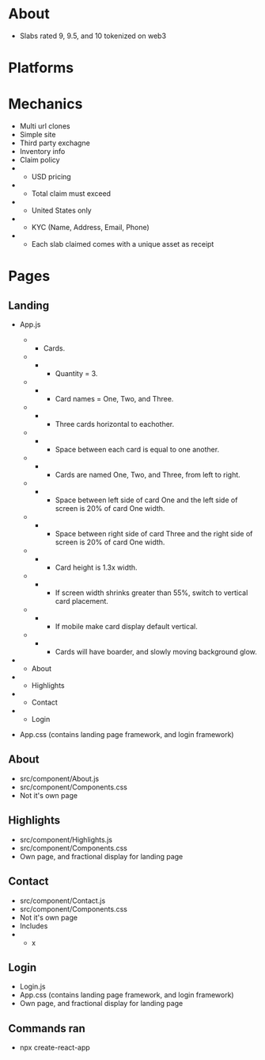 # About

- Slabs rated 9, 9.5, and 10 tokenized on web3

# Platforms

# Mechanics

- Multi url clones
- Simple site
- Third party exchagne
- Inventory info
- Claim policy
- - USD pricing
- - Total claim must exceed
- - United States only
- - KYC (Name, Address, Email, Phone)
- - Each slab claimed comes with a unique asset as receipt

# Pages

## Landing

- App.js
  - - Cards.
  - - - Quantity = 3.
  - - - Card names = One, Two, and Three.
  - - - Three cards horizontal to eachother.
  - - - Space between each card is equal to one another.
  - - - Cards are named One, Two, and Three, from left to right.
  - - - Space between left side of card One and the left side of screen is 20% of card One width.
  - - - Space between right side of card Three and the right side of screen is 20% of card One width.
  - - - Card height is 1.3x width.
  - - - If screen width shrinks greater than 55%, switch to vertical card placement.
  - - - If mobile make card display default vertical.
  - - - Cards will have boarder, and slowly moving background glow.
- - About
- - Highlights
- - Contact
- - Login

- App.css (contains landing page framework, and login framework)

## About

- src/component/About.js
- src/component/Components.css
- Not it's own page

## Highlights

- src/component/Highlights.js
- src/component/Components.css
- Own page, and fractional display for landing page

## Contact

- src/component/Contact.js
- src/component/Components.css
- Not it's own page
- Includes
- - x

## Login

- Login.js
- App.css (contains landing page framework, and login framework)
- Own page, and fractional display for landing page

##

##

##

## Commands ran

- npx create-react-app <name>
